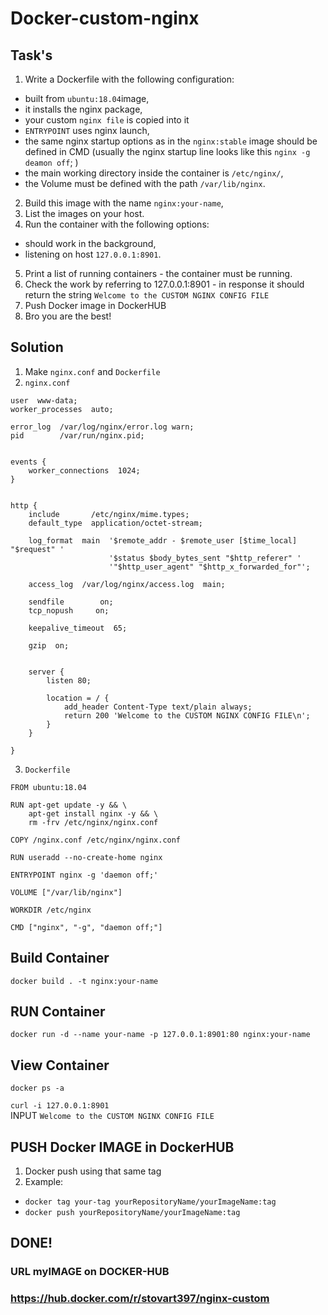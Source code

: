 # Docker-custom-nginx

## Task's
1. Write a Dockerfile with the following configuration:
- built from `ubuntu:18.04`image,
- it installs the nginx package,
- your custom `nginx file` is copied into it
- `ENTRYPOINT` uses nginx launch,
- the same nginx startup options as in the `nginx:stable` image should be defined in CMD (usually the nginx startup line looks like this `nginx -g deamon off`; )
- the main working directory inside the container is `/etc/nginx/`,
- the Volume must be defined with the path `/var/lib/nginx`.
2. Build this image with the name `nginx:your-name`,
3. List the images on your host.
4. Run the container with the following options:
- should work in the background,
- listening on host `127.0.0.1:8901`.
5. Print a list of running containers - the container must be running.
6. Check the work by referring to 127.0.0.1:8901 - in response it should return the string `Welcome to the CUSTOM NGINX CONFIG FILE`
7. Push Docker image in DockerHUB 
8. Bro you are the best!

## Solution
1. Make `nginx.conf` and `Dockerfile`
2. `nginx.conf`  
``` 
user  www-data;
worker_processes  auto;

error_log  /var/log/nginx/error.log warn;
pid        /var/run/nginx.pid;


events {
    worker_connections  1024;
}


http {
    include       /etc/nginx/mime.types;
    default_type  application/octet-stream;

    log_format  main  '$remote_addr - $remote_user [$time_local] "$request" '
                      '$status $body_bytes_sent "$http_referer" '
                      '"$http_user_agent" "$http_x_forwarded_for"';

    access_log  /var/log/nginx/access.log  main;

    sendfile        on;
    tcp_nopush     on;

    keepalive_timeout  65;

    gzip  on;


    server {
        listen 80;

        location = / {
            add_header Content-Type text/plain always;
            return 200 'Welcome to the CUSTOM NGINX CONFIG FILE\n';
        }
    }

}
```
3. `Dockerfile`
``` 
FROM ubuntu:18.04

RUN apt-get update -y && \
    apt-get install nginx -y && \
    rm -frv /etc/nginx/nginx.conf

COPY /nginx.conf /etc/nginx/nginx.conf

RUN useradd --no-create-home nginx

ENTRYPOINT nginx -g 'daemon off;'

VOLUME ["/var/lib/nginx"]

WORKDIR /etc/nginx

CMD ["nginx", "-g", "daemon off;"]
```
## Build Container
`docker build . -t nginx:your-name`
## RUN Container
`docker run -d --name your-name -p 127.0.0.1:8901:80
nginx:your-name`
## View Container
`docker ps -a`

`curl -i 127.0.0.1:8901`  
INPUT   `Welcome to the CUSTOM NGINX CONFIG FILE`

## PUSH Docker IMAGE in DockerHUB
1. Docker push using that same tag
2. Example:

- `docker tag your-tag yourRepositoryName/yourImageName:tag`
- `docker push yourRepositoryName/yourImageName:tag`

## DONE!
### URL myIMAGE on DOCKER-HUB  
### https://hub.docker.com/r/stovart397/nginx-custom

